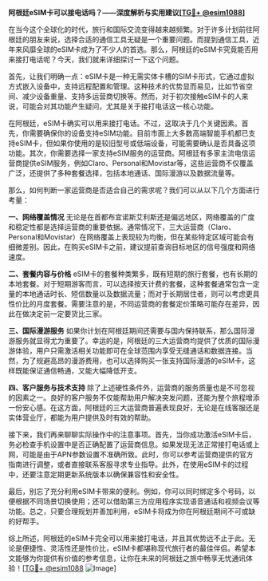 **阿根廷eSIM卡可以接电话吗？——深度解析与实用建议[[TG💪+ @esim1088](https://t.me/s/esim1088)]**

在当今这个全球化的时代，旅行和国际交流变得越来越频繁。对于许多计划前往阿根廷的朋友来说，选择合适的通信工具无疑是一个重要问题。而提到通信工具，近年来风靡全球的eSIM卡成为了不少人的首选。那么，阿根廷的eSIM卡究竟能否用来接打电话呢？今天，我们就来详细探讨一下这个问题。

首先，让我们明确一点：eSIM卡是一种无需实体卡槽的SIM卡形式，它通过虚拟方式嵌入设备中，支持远程配置和管理。这种技术的优势显而易见，比如节省空间、减少设备重量、支持多运营商切换等。然而，对于初次接触eSIM卡的人来说，可能会对其功能产生疑问，尤其是关于接打电话这一核心功能。

在阿根廷，eSIM卡确实可以用来接打电话。不过，这取决于几个关键因素。首先，你需要确保你的设备支持eSIM功能。目前市面上大多数高端智能手机都已支持eSIM卡，但如果你使用的是较旧型号或低端设备，可能需要确认是否具备这项功能。其次，你需要选择一家支持eSIM服务的运营商。阿根廷有多家主流电信运营商提供eSIM服务，例如Claro、Personal和Movistar等，这些运营商不仅覆盖广泛，还提供了多种套餐选择，包括本地通话、国际漫游以及数据流量等。

那么，如何判断一家运营商是否适合自己的需求呢？我们可以从以下几个方面进行考量：

**一、网络覆盖情况**
无论是在首都布宜诺斯艾利斯还是偏远地区，网络覆盖的广度和稳定性都是选择运营商的重要依据。通常情况下，三大运营商（Claro、Personal和Movistar）在网络覆盖上表现较为均衡，但在某些特定区域可能会有细微差别。因此，在购买eSIM卡之前，建议提前查询目标地区的信号强度和网络速度。

**二、套餐内容与价格**
eSIM卡的套餐种类繁多，既有短期的旅行套餐，也有长期的本地套餐。对于短期游客而言，可以选择按天计费的套餐，这种套餐通常包含一定量的本地通话时长、短信数量以及数据流量；而对于长期居住者，则可以考虑更具性价比的月度套餐。需要注意的是，不同运营商的套餐定价策略可能存在差异，因此在做决定前一定要货比三家。

**三、国际漫游服务**
如果你计划在阿根廷期间还需要与国内保持联系，那么国际漫游服务就显得尤为重要了。幸运的是，阿根廷的三大运营商均提供了优质的国际漫游体验，用户只需激活相关功能即可在全球范围内享受无缝通话和数据连接。当然，为了规避高昂的漫游费用，也可以选择购买一张支持国际漫游的eSIM卡，这样既能保证通信畅通，又能大幅降低开支。

**四、客户服务与技术支持**
除了上述硬性条件外，运营商的服务质量也是不可忽视的因素之一。良好的客户服务不仅能帮助用户解决突发问题，还能为整个旅程增添一份安心感。在这方面，阿根廷的三大运营商普遍表现良好，无论是在线客服还是实体营业厅，都能为用户提供及时有效的帮助。

接下来，我们再来聊聊实际操作中的注意事项。首先，当你成功激活eSIM卡后，务必检查手机设置中是否正确配置了运营商信息。如果发现无法正常接打电话或上网，可能是由于APN参数设置不准确所致。此时，你可以参考运营商提供的官方指南进行调整，或者直接联系客服寻求专业指导。此外，在使用eSIM卡的过程中，还要注意定期更新系统版本以确保兼容性和安全性。

最后，别忘了充分利用eSIM卡带来的便利。例如，你可以同时绑定多个号码，以便根据不同场景切换使用；还可以借助第三方应用程序实现语音通话和视频会议等功能。总之，只要合理规划并善加利用，eSIM卡将成为你在阿根廷期间不可或缺的好帮手。

综上所述，阿根廷的eSIM卡完全可以用来接打电话，并且其优势远不止于此。无论是便捷性、灵活性还是性价比，eSIM卡都堪称现代旅行者的最佳伴侣。希望本文能够为你提供有价值的参考信息，让你在未来的阿根廷之旅中畅享无忧通讯体验！[[TG💪+ @esim1088](https://t.me/s/esim1088) ![Image](https://i.postimg.cc/4NQfJmqS/Snipaste-2025-05-13-00-14-12.png)]